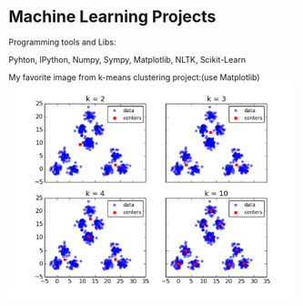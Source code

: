 Machine Learning Projects
================


Programming tools and Libs: 

Pyhton, IPython, Numpy, Sympy, Matplotlib, NLTK, Scikit-Learn

My favorite image from k-means clustering project:(use Matplotlib)
![alt tag](https://github.com/zhongyn/machine-learning/blob/master/project3/image/22.png)

